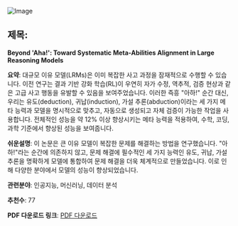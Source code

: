 ![Image](https://cdn-thumbnails.huggingface.co/social-thumbnails/papers/2505.10554.png)

## 제목:
**Beyond 'Aha!': Toward Systematic Meta-Abilities Alignment in Large Reasoning Models**

**요약**: 대규모 이유 모델(LRMs)은 이미 복잡한 사고 과정을 잠재적으로 수행할 수 있습니다. 이전 연구는 결과 기반 강화 학습(RL)이 우연히 자가 수정, 역추적, 검증 현상과 같은 고급 사고 행동을 유발할 수 있음을 보여주었습니다. 이러한 즉흥 "아하!" 순간 대신, 우리는 유도(deduction), 귀납(induction), 가설 추론(abduction)이라는 세 가지 메타 능력과 모델을 명시적으로 맞추고, 자동으로 생성되고 자체 검증이 가능한 작업을 사용합니다. 전체적인 성능을 약 12% 이상 향상시키는 메타 능력을 적용하여, 수학, 코딩, 과학 기준에서 향상된 성능을 보여줍니다.

**쉬운설명**: 이 논문은 큰 이유 모델이 복잡한 문제를 해결하는 방법을 연구했습니다. "아하!"라는 순간에 의존하지 않고, 문제 해결에 필수적인 세 가지 능력인 유도, 귀납, 가설 추론을 명확하게 모델에 통합하여 문제 해결을 더욱 체계적으로 만들었습니다. 이로 인해 다양한 분야에서 모델의 성능이 향상되었습니다.

**관련분야**: 인공지능, 머신러닝, 데이터 분석

**추천수**: 77

**PDF 다운로드 링크**: [PDF 다운로드](https://arxiv.org/pdf/2505.10554)